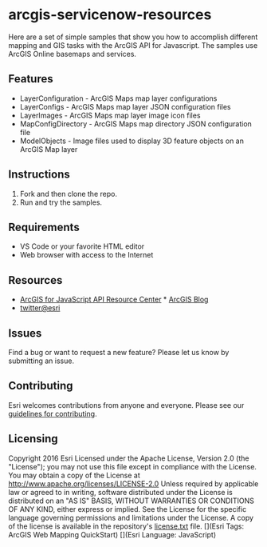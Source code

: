 # arcgis-servicenow-resources
Here are a set of simple samples that show you how to accomplish different mapping and GIS tasks with the ArcGIS API for Javascript. The samples use
ArcGIS Online basemaps and services. 
## Features
* LayerConfiguration - ArcGIS Maps map layer configurations
* LayerConfigs - ArcGIS Maps map layer JSON configuration files
* LayerImages - ArcGIS Maps map layer image icon files
* MapConfigDirectory - ArcGIS Maps map directory JSON configuration file
* ModelObjects - Image files used to display 3D feature objects on an ArcGIS Map layer
## Instructions
1. Fork and then clone the repo. 
2. Run and try the samples.
## Requirements
* VS Code or your favorite HTML editor
* Web browser with access to the Internet
## Resources
* [ArcGIS for JavaScript API Resource Center](http://help.arcgis.com/en/webapi/javascript/arcgis/index.html) * [ArcGIS Blog](http://blogs.esri.com/esri/arcgis/)
* [twitter@esri](http://twitter.com/esri)
## Issues
Find a bug or want to request a new feature? Please let us know by submitting an issue.
## Contributing
Esri welcomes contributions from anyone and everyone. Please see our [guidelines for contributing](https://github.com/esri/contributing).
## Licensing
Copyright 2016 Esri
Licensed under the Apache License, Version 2.0 (the "License"); you may not use this file except in compliance with the License. You may obtain a copy of the License at
http://www.apache.org/licenses/LICENSE-2.0
Unless required by applicable law or agreed to in writing, software distributed under the License is distributed on an "AS IS" BASIS, WITHOUT WARRANTIES OR CONDITIONS OF ANY KIND, either express or implied. See the License for the specific language governing permissions and limitations under the License.
A copy of the license is available in the repository's [license.txt]( https://raw.githubusercontent.com/ArcGIS/ArcGIS-ServiceNow-Resources/main/License.txt) file.
[](Esri Tags: ArcGIS Web Mapping QuickStart) [](Esri Language: JavaScript)
